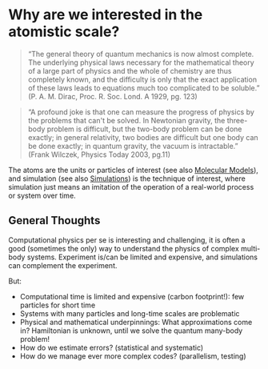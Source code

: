 # Why are we interested in the atomistic scale?

> “The general theory of quantum mechanics is now almost complete. The underlying physical laws necessary for the mathematical theory of a large part of physics and the whole of chemistry are thus completely known, and the difficulty is only that the exact application of these laws leads to equations much too complicated to be soluble.” (P. A. M. Dirac, Proc. R. Soc. Lond. A 1929, pg. 123)

> “A profound joke is that one can measure the progress of physics by the problems that can't be solved. In Newtonian gravity, the three-body problem is difficult, but the two-body problem can be done exactly; in general relativity, two bodies are difficult but one body can be done exactly; in quantum gravity, the vacuum is intractable.” (Frank Wilczek, Physics Today 2003, pg.11)

The atoms are the units or particles of interest (see also [Molecular Models](../molecular-models-and-interactions/molecular-models.md)), and simulation (see also [Simulations](./what-are-simulations.md)) is the technique of interest, where simulation just means an imitation of the operation of a real-world process or system over time.

## General Thoughts

Computational physics per se is interesting and challenging, it is often a good (sometimes the only) way to understand the physics of complex multi-body systems. Experiment is/can be limited and expensive, and simulations can complement the experiment.

But:

- Computational time is limited and expensive (carbon footprint!): few particles for short time
- Systems with many particles and long-time scales are problematic
- Physical and mathematical underpinnings: What approximations come in? Hamiltonian is unknown, until we solve the quantum many-body problem!
- How do we estimate errors? (statistical and systematic)
- How do we manage ever more complex codes? (parallelism, testing)
